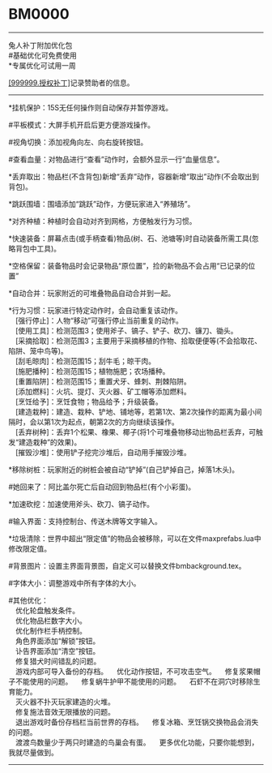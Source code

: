 
# BM0000  

------

兔人补丁附加优化包  
\#基础优化可免费使用  
\*专属优化可试用一周  
  
[[999999.授权补丁]][GIT999999]记录赞助者的信息。  

[GIT999999]: https://shrill-pond-3e81.hunsh.workers.dev/?q=https://github.com/cnzixn/bmsh-patch/archive/GIT999999.zip

------

*挂机保护：15S无任何操作则自动保存并暂停游戏。  
  
#平板模式：大屏手机开启后更方便游戏操作。  
  
#视角切换：添加视角向左、向右旋转按钮。  
  
#查看血量：对物品进行“查看”动作时，会额外显示一行“血量信息”。  
  
*丢弃取出：物品栏(不含背包)新增“丢弃”动作，容器新增“取出”动作(不会取出到背包)。  
  
*跳跃围墙：围墙添加“跳跃”动作，方便玩家进入“养殖场”。  
  
*对齐种植：种植时会自动对齐到网格，方便触发行为习惯。  
  
*快速装备：屏幕点击(或手柄查看)物品(树、石、池塘等)时自动装备所需工具(忽略背包中工具)。  
  
*空格保留：装备物品时会记录物品“原位置”，捡的新物品不会占用“已记录的位置”  
  
*自动合并：玩家附近的可堆叠物品自动合并到一起。  
  
*行为习惯：玩家进行特定动作时，会自动重复该动作。  
　[强行停止]：人物“移动”可强行停止当前重复的动作。  
　[使用工具]：检测范围3；使用斧子、镐子、铲子、砍刀、镰刀、锄头。  
　[采摘拾取]：检测范围3；主要用于采摘移植的作物、拾取便便等(不会拾取花、陷阱、笼中鸟等)。  
　[刮毛晾肉]：检测范围15；刮牛毛；晾干肉。  
　[施肥播种]：检测范围15；植物施肥；农场播种。  
　[重置陷阱]：检测范围15；重置犬牙、蜂刺、荆棘陷阱。  
　[添加燃料]：火坑、提灯、灭火器、矿工帽等添加燃料。  
　[烹饪给予]：烹饪食物；物品给予；升级装备。  
　[建造栽种]：建造、栽种、铲地、铺地等，若第1次、第2次操作的距离为最小间隔时，会以第1次为起点，朝第2次的方向继续该操作。  
　[丢弃树种]：丢弃1个松果、橡果、椰子(将1个可堆叠物移动出物品栏丢弃，可触发“建造栽种”的效果)。  
　[摧毁沙堆]：使用铲子挖完沙堆后，自动用手摧毁沙堆。  
  
*移除树桩：玩家附近的树桩会被自动“铲掉”(自己铲掉自己，掉落1木头)。  
  
#她回来了：阿比盖尔死亡后自动回到物品栏(有个小彩蛋)。  
  
*加速砍挖：加速使用斧头、砍刀、镐子动作。
  
#输入界面：支持控制台、传送木牌等文字输入。  
  
*垃圾清除：世界中超出“限定值”的物品会被移除，可以在文件maxprefabs.lua中修改限定值。  
  
#背景图片：设置主界面背景图，自定义可以替换文件bmbackground.tex。  
  
#字体大小：调整游戏中所有字体的大小。  
  
#其他优化：  
　优化轮盘触发条件。  
　优化物品栏数字大小。  
　优化制作栏手柄控制。  
　角色界面添加“解锁”按钮。  
　讣告界面添加“清空”按钮。  
　修复猎犬时间错乱的问题。  
　游戏内部可导入备份的存档。
　优化动作按钮，不可攻击空气。
　修复浆果帽子不能使用的问题。
　修复蜗牛护甲不能使用的问题。
　石虾不在洞穴时移除生育能力。  
　灭火器不扑灭玩家建造的火堆。  
　修复施法音效无限播放的问题。  
　退出游戏时备份存档栏当前世界的存档。
　修复冰箱、烹饪锅交换物品会消失的问题。  
　渡渡鸟数量少于两只时建造的鸟巢会有蛋。
　更多优化功能，只要你能想到，我就尽量做到。  

------
